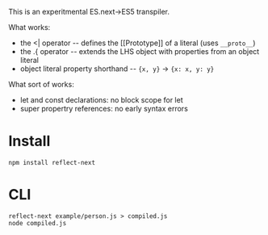 This is an experitmental ES.next->ES5 transpiler.

What works:

* the <| operator -- defines the [[Prototype]] of a literal (uses `__proto__`)
* the .{ operator -- extends the LHS object with properties from an object literal
* object literal property shorthand -- `{x, y}` -> `{x: x, y: y}`

What sort of works:

* let and const declarations: no block scope for let
* super propertry references: no early syntax errors

Install
==
    npm install reflect-next

CLI
==
    reflect-next example/person.js > compiled.js
    node compiled.js

